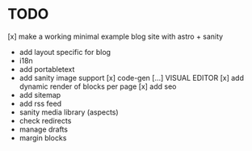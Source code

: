 # TODO

[x] make a working minimal example blog site with astro + sanity
* add layout specific for blog
* i18n
* add portabletext 
* add sanity image support
[x] code-gen
[...] VISUAL EDITOR
[x] add dynamic render of blocks per page
[x] add seo
* add sitemap 
* add rss feed
* sanity media library (aspects)
* check redirects
* manage drafts
* margin blocks
